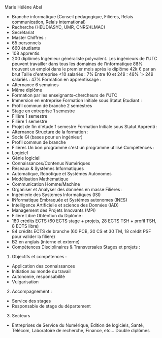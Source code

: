 Marie Hélène Abel
- Branche informatique (Conseil pédagogique, Filières, Relais communication, Relais international)
- Recherche (HEUDIASYC, UMR, CNRS)(LMAC)
- Secrétariat
- Master
Chiffres :
- 65 personnels
- 660 étudiants
- 108 apprentis
- 200 diplômés
Ingénieur généraliste polyvalent.
Les ingénieurs de l'UTC peuvent travailler dans tous les domaines de l'informatique
88% trouvent un emploi dans le premier mois après le diplôme
42k € par an brut
Taille d'entreprise <10 salariés : 7%
Entre 10 et 249 : 46%
`> 249 salariés : 47%
Formation en apprentissage :
- Alternance 6 semaines
- Même diplôme
- Formation par les enseignants-chercheurs de l'UTC
- Immersion en entreprise
Formation Initiale sous Statut Etudiant :
- Profil commun de branche 2 semestres
- Stage en entreprise 1 semestre
- Filière 1 semestre
- Filière 1 semestre
- Projet de fin d'étude 1 semestre
Formation Initiale sous Statut Apprenti :
- Alternance
Structure de la formation :
- Socle GI (bases pour un ingénieur)
- Profil commun de branche
- Filières
Un bon programme c'est un programme utilisé
Compétences :
- Logiciel
- Génie logiciel
- Connaissances/Contenus Numériques
- Réseaux & Systèmes Informatiques
- Automatique, Robotique et Systèmes Autonomes
- Modélisation Mathématique
- Communication Homme/Machine
- Organiser et Analyser des données en masse
Filières :
- Ingénierie des Systèmes Informatiques (ISI)
- INformatique Embraquée et Systèmes autonomes (INES)
- Intelligence Artificielle et science des Données (IAD)
- Management des Projets Innovants (MPI)
- Filière Libre
Obtention du Diplôme :
- 180 crédits ECTS (60 ECTS stage + projets, 28 ECTS TSH + profil TSH, 8 ECTS libre)
- 84 crédits ECTS de branche (60 PCB, 30 CS et 30 TM, 18 crédit PSF pour valider la filière)
- B2 en anglais (interne et externe)
- Compétences Disciplinaires & Transversales
Stages et projets : 
1. Objectifs et compétences :
- Application des connaissances
- Initiation au monde du travail
- Autonomie, responsabilité
- Vulgarisation
2. Accompagnement :
- Service des stages
- Responsable de stage du département
3. Secteurs
- Entreprises de Service du Numérique, Edition de logiciels, Santé, Télécom, Laboratoire de recherche, Finance, etc...
Double diplômes
